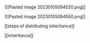 ![[Pasted image 20230105094520.png]]

![[Pasted image 20230105094550.png]]

[[steps of distributing inheritance]]


[[inheritance]]
